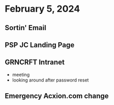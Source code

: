 # February 5, 2024

## Sortin' Email

## PSP JC Landing Page

## GRNCRFT Intranet
- meeting
- looking around after password reset

## Emergency Acxion.com change
